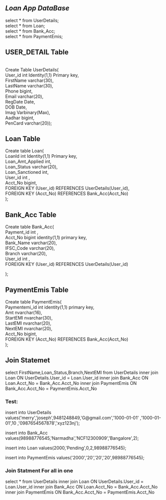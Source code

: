 <h2><i>Loan App DataBase</i></h2>
select * from UserDetails;
<br>
select * from Loan;
<br>
select * from Bank_Acc;
<br>
select * from PaymentEmis;
<br>

<h2>USER_DETAIL Table</h2>

<br>
Create Table UserDetails(
<br>
User_id int Identity(1,1) Primary key,
<br>
FirstName varchar(30),
<br>
LastName varchar(30),
<br>
Phone bigint,
<br>
Email varchar(20),
<br>
RegDate Date,
<br>
DOB Date,
<br>
Imag Varbinary(Max),
<br>
Aadhar bigint,
<br>
PenCard varchar(20));
<br>


<h2>Loan Table</h2>
Create table Loan(
<br>
LoanId int Identity(1,1) Primary key,
<br>
Loan_Amt_Applied int,
<br>
Loan_Status varchar(20),
<br>
Loan_Sanctioned int,
<br>
User_id int ,
<br>
Acct_No  bigint,
<br>
FOREIGN KEY (User_id) REFERENCES UserDetails(User_id),
<br>
FOREIGN KEY (Acct_No) REFERENCES Bank_Acc(Acct_No)
<br>
);
<br>



<h2>Bank_Acc Table</h2>
Create table Bank_Acc(
<br>
Payment_id int ,
<br>
Acct_No bigint identity(1,1) primary key,
<br>
Bank_Name varchar(20),
<br>
IFSC_Code varchar(20),
<br>
Branch varchar(20),
<br>
User_id int ,
<br>
FOREIGN KEY (User_id) REFERENCES UserDetails(User_id)
<br>


);
<br>


<h2>PaymentEmis Table</h2>
Create table PaymentEmis(
<br>
Paymentemi_id int identity(1,1) primary key,
<br>
Amt nvarchar(16),
<br>
StartEMI nvarchar(30),
<br>
LastEMI  nvarchar(20),
<br>
NextEMI nvarchar(20),
<br>
Acct_No  bigint,
<br>
FOREIGN KEY (Acct_No) REFERENCES Bank_Acc(Acct_No)
<br>
);
<br>

<h2>Join Statemet</h2>
<p>select FirstName,Loan_Status,Branch,NextEMI from UserDetails 
inner join Loan ON UserDetails.User_id = Loan.User_id
inner join Bank_Acc ON Loan.Acct_No = Bank_Acc.Acct_No
inner join PaymentEmis ON Bank_Acc.Acct_No = PaymentEmis.Acct_No</p>

<h3>Test:</h3>

<p>insert into UserDetails values('merry','joseph',9481248849,'G@gmail.com','1000-01-01' ,'1000-01-01',10 ,'0987654567878','xyz123nj');</p>

<p>insert into Bank_Acc values(98988776545,'Narmadha','NCF12300909','Bangalore',2);</p>
<p>insert into Loan values(2000,'Pending',0,2,98988776545);</p>
<p>insert into PaymentEmis values('2000','20','20','20',98988776545);</p>

<h3>Join Statment For all in one </h3>
<p>select * from UserDetails 
inner join Loan ON UserDetails.User_id = Loan.User_id
inner join Bank_Acc ON Loan.Acct_No = Bank_Acc.Acct_No
inner join PaymentEmis ON Bank_Acc.Acct_No = PaymentEmis.Acct_No</p>
